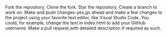 Fork the repository.
Clone the fork.
Star the repository.
Create a branch to work on.
Make and push changes-yes,go ahead and make a few changes to the project using your favorite text editor, like Visual Studio Code. You could, for example, change the text in index.html to add your GitHub username.
Make a pull request,with detailed description if required as such.
